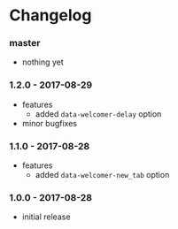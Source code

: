 # Changelog

### master

* nothing yet

### 1.2.0 - 2017-08-29

* features
    * added `data-welcomer-delay` option
* minor bugfixes

### 1.1.0 - 2017-08-28

* features
    * added `data-welcomer-new_tab` option

### 1.0.0 - 2017-08-28

* initial release
